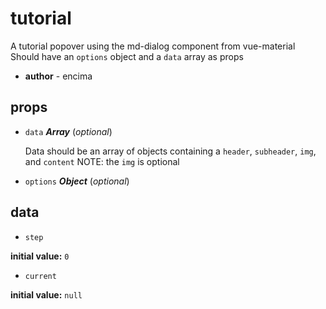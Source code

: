 # tutorial 

A tutorial popover using the md-dialog component from vue-material
Should have an `options` object and a `data` array as props 

- **author** - encima 

## props 

- `data` ***Array*** (*optional*) 

  Data should be an array of objects containing a `header`, `subheader`, `img`, and `content`
  NOTE: the `img` is optional 

- `options` ***Object*** (*optional*) 

## data 

- `step` 

**initial value:** `0` 

- `current` 

**initial value:** `null` 


